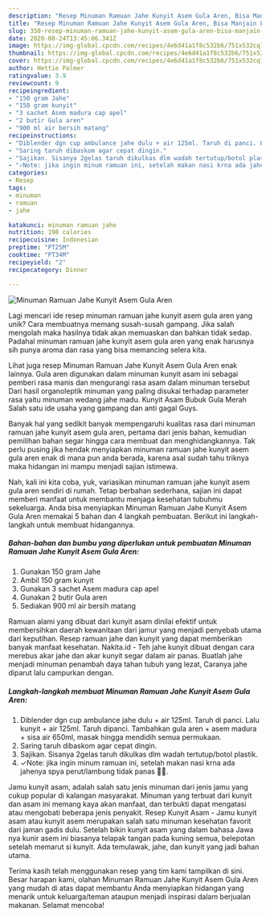 ```yaml
---
description: "Resep Minuman Ramuan Jahe Kunyit Asem Gula Aren, Bisa Manjain Lidah"
title: "Resep Minuman Ramuan Jahe Kunyit Asem Gula Aren, Bisa Manjain Lidah"
slug: 350-resep-minuman-ramuan-jahe-kunyit-asem-gula-aren-bisa-manjain-lidah
date: 2020-08-24T13:45:06.341Z
image: https://img-global.cpcdn.com/recipes/4e6d41a1f8c532b6/751x532cq70/minuman-ramuan-jahe-kunyit-asem-gula-aren-foto-resep-utama.jpg
thumbnail: https://img-global.cpcdn.com/recipes/4e6d41a1f8c532b6/751x532cq70/minuman-ramuan-jahe-kunyit-asem-gula-aren-foto-resep-utama.jpg
cover: https://img-global.cpcdn.com/recipes/4e6d41a1f8c532b6/751x532cq70/minuman-ramuan-jahe-kunyit-asem-gula-aren-foto-resep-utama.jpg
author: Hettie Palmer
ratingvalue: 3.9
reviewcount: 9
recipeingredient:
- "150 gram Jahe"
- "150 gram kunyit"
- "3 sachet Asem madura cap apel"
- "2 butir Gula aren"
- "900 ml air bersih matang"
recipeinstructions:
- "Diblender dgn cup ambulance jahe dulu + air 125ml. Taruh di panci. Lalu kunyit + air 125ml. Taruh dipanci. Tambahkan gula aren + asem madura + sisa air 650ml, masak hingga mendidih semua permukaan."
- "Saring taruh dibaskom agar cepat dingin."
- "Sajikan. Sisanya 2gelas taruh dikulkas dlm wadah tertutup/botol plastik."
- "✓Note: jika ingin minum ramuan ini, setelah makan nasi krna ada jahenya spya perut/lambung tidak panas 🙏🙏."
categories:
- Resep
tags:
- minuman
- ramuan
- jahe

katakunci: minuman ramuan jahe 
nutrition: 198 calories
recipecuisine: Indonesian
preptime: "PT25M"
cooktime: "PT34M"
recipeyield: "2"
recipecategory: Dinner

---
```



![Minuman Ramuan Jahe Kunyit Asem Gula Aren](https://img-global.cpcdn.com/recipes/4e6d41a1f8c532b6/751x532cq70/minuman-ramuan-jahe-kunyit-asem-gula-aren-foto-resep-utama.jpg)

Lagi mencari ide resep minuman ramuan jahe kunyit asem gula aren yang unik? Cara membuatnya memang susah-susah gampang. Jika salah mengolah maka hasilnya tidak akan memuaskan dan bahkan tidak sedap. Padahal minuman ramuan jahe kunyit asem gula aren yang enak harusnya sih punya aroma dan rasa yang bisa memancing selera kita.

Lihat juga resep Minuman Ramuan Jahe Kunyit Asem Gula Aren enak lainnya. Gula aren digunakan dalam minuman kunyit asam ini sebagai pemberi rasa manis dan mengurangi rasa asam dalam minuman tersebut Dari hasil organoleptik minuman yang paling disukai terhadap parameter rasa yaitu minuman wedang jahe madu. Kunyit Asam Bubuk Gula Merah Salah satu ide usaha yang gampang dan anti gagal Guys.

Banyak hal yang sedikit banyak mempengaruhi kualitas rasa dari minuman ramuan jahe kunyit asem gula aren, pertama dari jenis bahan, kemudian pemilihan bahan segar hingga cara membuat dan menghidangkannya. Tak perlu pusing jika hendak menyiapkan minuman ramuan jahe kunyit asem gula aren enak di mana pun anda berada, karena asal sudah tahu triknya maka hidangan ini mampu menjadi sajian istimewa.


Nah, kali ini kita coba, yuk, variasikan minuman ramuan jahe kunyit asem gula aren sendiri di rumah. Tetap berbahan sederhana, sajian ini dapat memberi manfaat untuk membantu menjaga kesehatan tubuhmu sekeluarga. Anda bisa menyiapkan Minuman Ramuan Jahe Kunyit Asem Gula Aren memakai 5 bahan dan 4 langkah pembuatan. Berikut ini langkah-langkah untuk membuat hidangannya.

<!--inarticleads1-->

##### Bahan-bahan dan bumbu yang diperlukan untuk pembuatan Minuman Ramuan Jahe Kunyit Asem Gula Aren:

1. Gunakan 150 gram Jahe
1. Ambil 150 gram kunyit
1. Gunakan 3 sachet Asem madura cap apel
1. Gunakan 2 butir Gula aren
1. Sediakan 900 ml air bersih matang


Ramuan alami yang dibuat dari kunyit asam dinilai efektif untuk membersihkan daerah kewanitaan dari jamur yang menjadi penyebab utama dari keputihan. Resep ramuan jahe dan kunyit yang dapat memberikan banyak manfaat kesehatan. Nakita.id - Teh jahe kunyit dibuat dengan cara merebus akar jahe dan akar kunyit segar dalam air panas. Buatlah jahe menjadi minuman penambah daya tahan tubuh yang lezat, Caranya jahe diparut lalu campurkan dengan. 

<!--inarticleads2-->

##### Langkah-langkah membuat Minuman Ramuan Jahe Kunyit Asem Gula Aren:

1. Diblender dgn cup ambulance jahe dulu + air 125ml. Taruh di panci. Lalu kunyit + air 125ml. Taruh dipanci. Tambahkan gula aren + asem madura + sisa air 650ml, masak hingga mendidih semua permukaan.
1. Saring taruh dibaskom agar cepat dingin.
1. Sajikan. Sisanya 2gelas taruh dikulkas dlm wadah tertutup/botol plastik.
1. ✓Note: jika ingin minum ramuan ini, setelah makan nasi krna ada jahenya spya perut/lambung tidak panas 🙏🙏.


Jamu kunyit asam, adalah salah satu jenis minuman dari jenis jamu yang cukup popular di kalangan masyarakat. Minuman yang terbuat dari kunyit dan asam ini memang kaya akan manfaat, dan terbukti dapat mengatasi atau mengobati beberapa jenis penyakit. Resep Kunyit Asam - Jamu kunyit asam atau kunyit asem merupakan salah satu minuman kesehatan favorit dari jaman gadis dulu. Setelah bikin kunyit asam yang dalam bahasa Jawa nya kunir asem ini biasanya telapak tangan pada kuning semua, belepotan setelah memarut si kunyit. Ada temulawak, jahe, dan kunyit yang jadi bahan utama. 

Terima kasih telah menggunakan resep yang tim kami tampilkan di sini. Besar harapan kami, olahan Minuman Ramuan Jahe Kunyit Asem Gula Aren yang mudah di atas dapat membantu Anda menyiapkan hidangan yang menarik untuk keluarga/teman ataupun menjadi inspirasi dalam berjualan makanan. Selamat mencoba!
